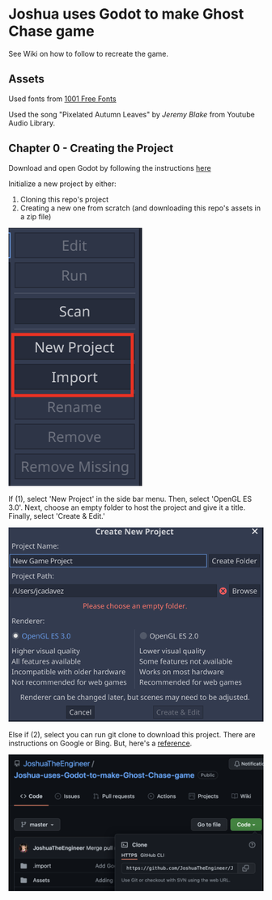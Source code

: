 # Joshua uses Godot to make Ghost Chase game

See Wiki on how to follow to recreate the game.

## Assets
Used fonts from [1001 Free Fonts](https://www.1001freefonts.com/mostly-ghostly.font)

Used the song "Pixelated Autumn Leaves" by *Jeremy Blake* from Youtube Audio Library.


## Chapter 0 - Creating the Project

Download and open Godot by following the instructions [here](https://godotengine.org/download)

Initialize a new project by either:
1. Cloning this repo's project
2. Creating a new one from scratch (and downloading this repo's assets in a zip file)

![Image of how to initializing the project](Ch%2000%20-%20Creating%20the%20Project/pic_creating-the-project.png)

If (1), select 'New Project' in the side bar menu. Then, select 'OpenGL ES 3.0'. Next, choose an empty folder to host the project and give it a title. Finally, select 'Create & Edit.'

![Image of how to create a new project](Ch%2000%20-%20Creating%20the%20Project/pic_creating-new-project.png)

Else if (2), select you can run git clone to download this project. There are instructions on Google or Bing. But, here's a [reference](https://www.atlassian.com/git/tutorials/setting-up-a-repository/git-clone).

![Image of how to download the project](Ch%2000%20-%20Creating%20the%20Project/pic_git-clone-project.png)

